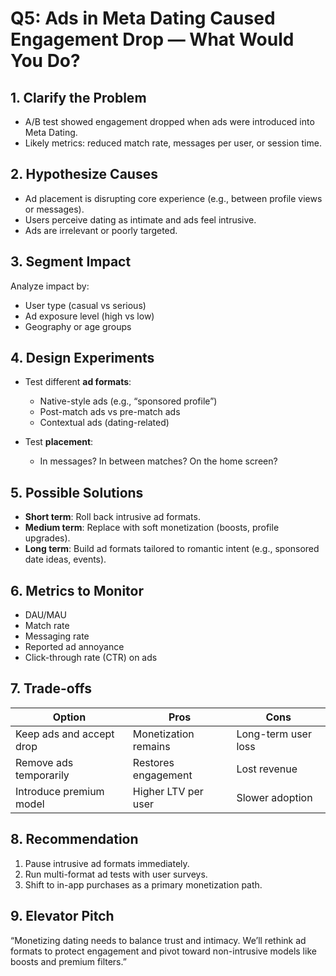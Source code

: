 # Q5: Ads in Meta Dating Caused Engagement Drop — What Would You Do?

## 1. Clarify the Problem
- A/B test showed engagement dropped when ads were introduced into Meta Dating.
- Likely metrics: reduced match rate, messages per user, or session time.

## 2. Hypothesize Causes
- Ad placement is disrupting core experience (e.g., between profile views or messages).
- Users perceive dating as intimate and ads feel intrusive.
- Ads are irrelevant or poorly targeted.

## 3. Segment Impact
Analyze impact by:
- User type (casual vs serious)
- Ad exposure level (high vs low)
- Geography or age groups

## 4. Design Experiments
- Test different **ad formats**:
  - Native-style ads (e.g., “sponsored profile”)
  - Post-match ads vs pre-match ads
  - Contextual ads (dating-related)

- Test **placement**:
  - In messages? In between matches? On the home screen?

## 5. Possible Solutions
- **Short term**: Roll back intrusive ad formats.
- **Medium term**: Replace with soft monetization (boosts, profile upgrades).
- **Long term**: Build ad formats tailored to romantic intent (e.g., sponsored date ideas, events).

## 6. Metrics to Monitor
- DAU/MAU
- Match rate
- Messaging rate
- Reported ad annoyance
- Click-through rate (CTR) on ads

## 7. Trade-offs

| Option                     | Pros                               | Cons                                 |
|----------------------------|-------------------------------------|--------------------------------------|
| Keep ads and accept drop   | Monetization remains                | Long-term user loss                  |
| Remove ads temporarily     | Restores engagement                 | Lost revenue                         |
| Introduce premium model    | Higher LTV per user                 | Slower adoption                      |

## 8. Recommendation
1. Pause intrusive ad formats immediately.
2. Run multi-format ad tests with user surveys.
3. Shift to in-app purchases as a primary monetization path.

## 9. Elevator Pitch
“Monetizing dating needs to balance trust and intimacy. We’ll rethink ad formats to protect engagement and pivot toward non-intrusive models like boosts and premium filters.”
